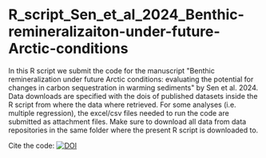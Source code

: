 # R_script_Sen_et_al_2024_Benthic-remineralizaiton-under-future-Arctic-conditions
In this R script we submit the code for the manuscript "Benthic remineralization under future Arctic conditions: evaluating the potential for changes in carbon sequestration in warming sediments" by Sen et al. 2024.
Data downloads are specified with the dois of published datasets inside the R script from where the data where retrieved. For some analyses (i.e. multiple regression), the excel/csv files needed to run the code are submitted as attachment files.
Make sure to download all data from data repositories in the same folder where the present R script is downloaded to.

Cite the code: [![DOI](https://zenodo.org/badge/801434167.svg)](https://zenodo.org/doi/10.5281/zenodo.11202835)
